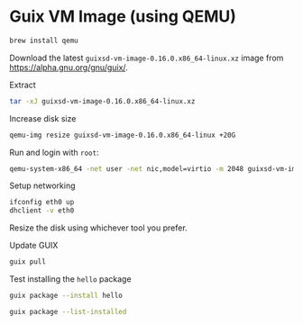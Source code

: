 # Guix VM Image (using QEMU)

```bash
brew install qemu
```

Download the latest `guixsd-vm-image-0.16.0.x86_64-linux.xz` image from https://alpha.gnu.org/gnu/guix/.

Extract
```bash
tar -xJ guixsd-vm-image-0.16.0.x86_64-linux.xz
```

Increase disk size
```bash
qemu-img resize guixsd-vm-image-0.16.0.x86_64-linux +20G
```

Run and login with `root`:
```bash
qemu-system-x86_64 -net user -net nic,model=virtio -m 2048 guixsd-vm-image-0.16.0.x86_64-linux
```

Setup networking
```bash
ifconfig eth0 up
dhclient -v eth0
```

Resize the disk using whichever tool you prefer.

Update GUIX
```bash
guix pull
```

Test installing the `hello` package
```bash
guix package --install hello

guix package --list-installed
```